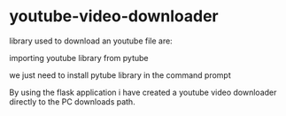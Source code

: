 # youtube-video-downloader
library used to download an youtube file are:

importing youtube library from pytube

we just need to install pytube library in the command prompt

By using the flask application i have created a youtube video downloader directly to the PC downloads path.
